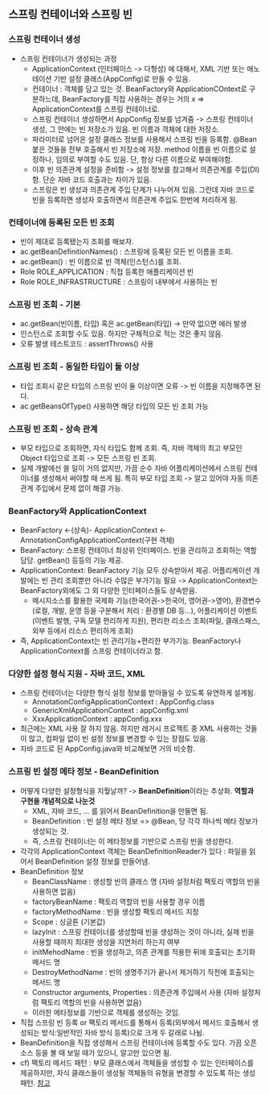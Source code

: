 ## 스프링 컨테이너와 스프링 빈

### 스프링 컨테이너 생성
- 스프링 컨테이너가 생성되는 과정
  - ApplicationContext (인터페이스 -> 다형성) 에 대해서, XML 기반 또는 애노테이션 기반 설정 클래스(AppConfig)로 만들 수 있음.
  - 컨테이너 : 객체를 담고 있는 것. BeanFactory와 ApplicationCOntext로 구분하느데, BeanFactory를 직접 사용하는 경우는 거의 x => ApplicationContext를 스프링 컨테이너로.
  - 스프링 컨테이너 생성하면서 AppConfig 정보를 넘겨줌 -> 스프링 컨테이너 생성, 그 안에는 빈 저장소가 있음. 빈 이름과 객체에 대한 저장소.
  - 파라미터로 넘어온 설정 클래스 정보를 사용해서 스프링 빈을 등록함. @Bean 붙은 것들을 전부 호출해서 빈 저장소에 저장. method 이름을 빈 이름으로 설정하나, 임의로 부여할 수도 있음. 단, 항상 다른 이름으로 부여해야함.
  - 이후 빈 의존관계 설정을 준비함 -> 설정 정보를 참고해서 의존관계를 주입(DI) 함. 단순 자바 코드 호출과는 차이가 있음.
  - 스프링은 빈 생성과 의존관계 주입 단계가 나누어져 있음. 그런데 자바 코드로 빈을 등록하면 생성자 호출하면서 의존관계 주입도 한번에 처리하게 됨.

### 컨테이너에 등록된 모든 빈 조회
- 빈이 제대로 등록됐는지 조회를 해보자.
- ac.getBeanDefinitionNames() : 스프링에 등록된 모든 빈 이름을 조회.
- ac.getBean() : 빈 이름으로 빈 객체(인스턴스)를 조회.
- Role ROLE_APPLICATION : 직접 등록한 애플리케이션 빈
- Role ROLE_INFRASTRUCTURE : 스프링이 내부에서 사용하는 빈
  
### 스프링 빈 조회 - 기본
- ac.getBean(빈이름, 타입) 혹은 ac.getBean(타입) -> 만약 없으면 에러 발생
- 인스턴스로 조회할 수도 있음. 하지만 구체적으로 적는 것은 좋지 않음.
- 오류 발생 테스트코드 : assertThrows() 사용

### 스프링 빈 조회 - 동일한 타입이 둘 이상
- 타입 조회시 같은 타입의 스프링 빈이 둘 이상이면 오류 -> 빈 이름을 지정해주면 된다.
- ac.getBeansOfType() 사용하면 해당 타입의 모든 빈 조회 가능

### 스프링 빈 조회 - 상속 관계
- 부모 타입으로 조회하면, 자식 타입도 함께 조회. 즉, 자바 객체의 최고 부모인 Object 타입으로 조회 -> 모든 스프링 빈 조회.
- 실제 개발에선 쓸 일이 거의 없지만, 가끔 순수 자바 어플리케이션에서 스프링 컨테이너를 생성해서 써야할 때 쓰게 됨. 특히 부모 타입 조회 -> 알고 있어야 자동 의존관계 주입에서 문제 없이 해결 가능.

### BeanFactory와 ApplicationContext
- BeanFactory <-(상속)- ApplicationContext <- AnnotationConfigApplicationContext(구현 객체)
- BeanFactory: 스프링 컨테이너 최상위 인터페이스. 빈을 관리하고 조회하는 역할 담당. getBean() 등등의 기능 제공.
- ApplicationContext: BeanFactory 기능 모두 상속받아서 제공. 어플리케이션 개발에는 빈 관리 조회뿐만 아니라 수많은 부가기능 필요 -> ApplicationContext는 BeanFactory외에도 그 외 다양한 인터페이스들도 상속받음.
  - 메시지소스를 활용한 국제화 기능(한국어권->한국어, 영어권->영어), 환경변수(로컬, 개발, 운영 등을 구분해서 처리 : 환경별 DB 등...), 어플리케이션 이벤트(이벤트 발행, 구독 모델 편리하게 지원), 편리한 리소스 조회(파일, 클래스패스, 외부 등에서 리소스 편리하게 조회)
- 즉, ApplicationContext는 빈 관리기능+편리한 부가기능. BeanFactory나 ApplicationContext를 스프링 컨테이너라고 함.

### 다양한 설정 형식 지원 - 자바 코드, XML
- 스프링 컨테이너는 다양한 형식 설정 정보를 받아들일 수 있도록 유연하게 설계됨.
  - AnnotationConfigApplicationContext : AppConfig.class
  - GenericXmlApplicationContext : appConfig.xml
  - XxxApplicationContext : appConfig.xxx
- 최근에는 XML 사용 잘 하지 않음. 하지만 레거시 프로젝트 중 XML 사용하는 것들이 많고, 컴파일 없이 빈 설정 정보를 변경할 수 있는 장점도 있음.
- 자바 코드로 된 AppConfig.java와 비교해보면 거의 비슷함.

### 스프링 빈 설정 메타 정보 - BeanDefinition
- 어떻게 다양한 설정형식을 지웧날까? -> **BeanDefinition**이라는 추상화. **역할과 구현을 개념적으로 나눈것**
  - XML, 자바 코드, ... 를 읽어서 BeanDefinition을 만들면 됨.
  - BeanDefinition : 빈 설정 메타 정보 => @Bean, <bean> 당 각각 하나씩 메타 정보가 생성되는 것.
  - 즉, 스프링 컨테이너는 이 메타정보를 기반으로 스프링 빈을 생성한다.
- 각각의 ApplicationContext 객체는 BeanDefinitionReader가 있다 : 파일을 읽어서 BeanDefinition 설정 정보를 만들어냄.
- BeanDefinition 정보
  - BeanClassName : 생성할 빈의 클래스 명 (자바 설정처럼 팩토리 역할의 빈을 사용하면 없음)
  - factoryBeanName : 팩토리 역할의 빈을 사용할 경우 이름
  - factoryMethodName : 빈을 생성할 팩토리 메서드 지정
  - Scope : 싱글톤 (기본값)
  - lazyInit : 스프링 컨테이너를 생성할때 빈을 생성하는 것이 아니라, 실제 빈을 사용할 때까지 최대한 생성을 지연처리 하는지 여부
  - initMehodName : 빈을 생성하고, 의존 관계를 적용한 뒤에 호출되는 초기화 메서드 명
  - DestroyMethodName : 빈의 생명주기가 끝나서 제거하기 직전에 호출되는 메서드 명
  - Constructor arguments, Properties : 의존관계 주입에서 사용 (자바 설정처럼 팩토리 역할의 빈을 사용하면 없음)
  - 이러한 메타정보를 기반으로 객체를 생성하는 것임.
- 직접 스프링 빈 등록 or 팩토리 메서드를 통해서 등록(외부에서 메서드 호출해서 생성되는 방식:일반적인 자바 방식 등록)으로 크게 두 갈래로 나뉨.
- BeanDefinition을 직접 생성해서 스프링 컨테이너에 등록할 수도 있다. 가끔 오픈소스 등을 볼 때 보일 때가 있으니, 알고만 있으면 됨.
- cf) 팩토리 메서드 패턴 : 부모 클래스에서 객체들을 생성할 수 있는 인터페이스를 제공하지만, 자식 클래스들이 생성될 객체들의 유형을 변경할 수 있도록 하는 생성 패턴. [참고](https://refactoring.guru/ko/design-patterns/factory-method)
